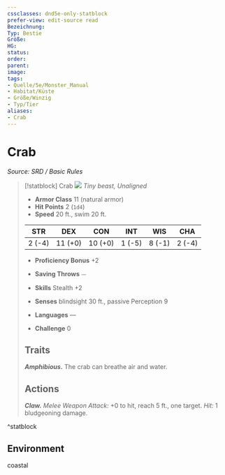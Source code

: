 ```yaml
---
cssclasses: dnd5e-only-statblock
prefer-view: edit-source read
Bezeichnung: 
Typ: Bestie
Größe: 
HG: 
status:
order:
parent:
image: 
tags:
- Quelle/5e/Monster_Manual
- Habitat/Küste
- Größe/Winzig
- Typ/Tier
aliases:
- Crab
---
```

# Crab
*Source: SRD / Basic Rules*  

> [!statblock] Crab
> ![](compendium/bestiary/beast/token/crab.png#token)
> *Tiny beast, Unaligned*
> 
> - **Armor Class** 11  (natural armor)
> - **Hit Points** 2 (`1d4`)
> - **Speed** 20 ft., swim 20 ft.
> 
> |STR|DEX|CON|INT|WIS|CHA|
> |:---:|:---:|:---:|:---:|:---:|:---:|
> | 2 (-4)|11 (+0)|10 (+0)| 1 (-5)| 8 (-1)| 2 (-4)|
> 
> - **Proficiency Bonus** +2
> - **Saving Throws** ⏤
> - **Skills** Stealth +2
> - **Senses** blindsight 30 ft., passive Perception 9
> 
> - **Languages** —
> - **Challenge** 0
> 
> ## Traits
> 
> ***Amphibious.*** The crab can breathe air and water.
> 
> ## Actions
> 
> ***Claw.*** *Melee Weapon Attack:* +0 to hit, reach 5 ft., one target. *Hit:* 1 bludgeoning damage.

^statblock

## Environment

coastal